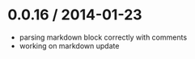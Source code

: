 
0.0.16 / 2014-01-23 
==================

 * parsing markdown block correctly with comments
 * working on markdown update
